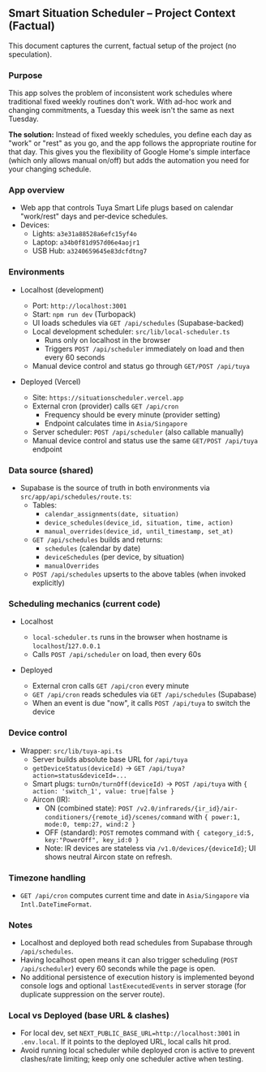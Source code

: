 ## Smart Situation Scheduler – Project Context (Factual)

This document captures the current, factual setup of the project (no speculation).

### Purpose
This app solves the problem of inconsistent work schedules where traditional fixed weekly routines don't work. With ad-hoc work and changing commitments, a Tuesday this week isn't the same as next Tuesday. 

**The solution:** Instead of fixed weekly schedules, you define each day as "work" or "rest" as you go, and the app follows the appropriate routine for that day. This gives you the flexibility of Google Home's simple interface (which only allows manual on/off) but adds the automation you need for your changing schedule.

### App overview
- Web app that controls Tuya Smart Life plugs based on calendar "work/rest" days and per‑device schedules.
- Devices:
  - Lights: `a3e31a88528a6efc15yf4o`
  - Laptop: `a34b0f81d957d06e4aojr1`
  - USB Hub: `a3240659645e83dcfdtng7`

### Environments
- Localhost (development)
  - Port: `http://localhost:3001`
  - Start: `npm run dev` (Turbopack)
  - UI loads schedules via `GET /api/schedules` (Supabase-backed)
  - Local development scheduler: `src/lib/local-scheduler.ts`
    - Runs only on localhost in the browser
    - Triggers `POST /api/scheduler` immediately on load and then every 60 seconds
  - Manual device control and status go through `GET/POST /api/tuya`

- Deployed (Vercel)
  - Site: `https://situationscheduler.vercel.app`
  - External cron (provider) calls `GET /api/cron`
    - Frequency should be every minute (provider setting)
    - Endpoint calculates time in `Asia/Singapore`
  - Server scheduler: `POST /api/scheduler` (also callable manually)
  - Manual device control and status use the same `GET/POST /api/tuya` endpoint

### Data source (shared)
- Supabase is the source of truth in both environments via `src/app/api/schedules/route.ts`:
  - Tables:
    - `calendar_assignments(date, situation)`
    - `device_schedules(device_id, situation, time, action)`
    - `manual_overrides(device_id, until_timestamp, set_at)`
  - `GET /api/schedules` builds and returns:
    - `schedules` (calendar by date)
    - `deviceSchedules` (per device, by situation)
    - `manualOverrides`
  - `POST /api/schedules` upserts to the above tables (when invoked explicitly)

### Scheduling mechanics (current code)
- Localhost
  - `local-scheduler.ts` runs in the browser when hostname is `localhost`/`127.0.0.1`
  - Calls `POST /api/scheduler` on load, then every 60s

- Deployed
  - External cron calls `GET /api/cron` every minute
  - `GET /api/cron` reads schedules via `GET /api/schedules` (Supabase)
  - When an event is due "now", it calls `POST /api/tuya` to switch the device

### Device control
- Wrapper: `src/lib/tuya-api.ts`
  - Server builds absolute base URL for `/api/tuya`
  - `getDeviceStatus(deviceId)` → `GET /api/tuya?action=status&deviceId=...`
  - Smart plugs: `turnOn/turnOff(deviceId)` → `POST /api/tuya` with `{ action: 'switch_1', value: true|false }`
  - Aircon (IR):
    - ON (combined state): `POST /v2.0/infrareds/{ir_id}/air-conditioners/{remote_id}/scenes/command` with `{ power:1, mode:0, temp:27, wind:2 }`
    - OFF (standard): `POST` remotes command with `{ category_id:5, key:"PowerOff", key_id:0 }`
    - Note: IR devices are stateless via `/v1.0/devices/{deviceId}`; UI shows neutral Aircon state on refresh.

### Timezone handling
- `GET /api/cron` computes current time and date in `Asia/Singapore` via `Intl.DateTimeFormat`.

### Notes
- Localhost and deployed both read schedules from Supabase through `/api/schedules`.
- Having localhost open means it can also trigger scheduling (`POST /api/scheduler`) every 60 seconds while the page is open.
- No additional persistence of execution history is implemented beyond console logs and optional `lastExecutedEvents` in server storage (for duplicate suppression on the server route).

### Local vs Deployed (base URL & clashes)
- For local dev, set `NEXT_PUBLIC_BASE_URL=http://localhost:3001` in `.env.local`. If it points to the deployed URL, local calls hit prod.
- Avoid running local scheduler while deployed cron is active to prevent clashes/rate limiting; keep only one scheduler active when testing.


